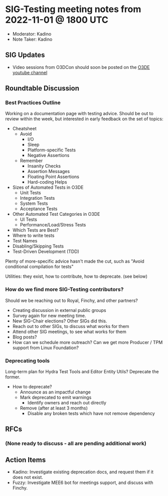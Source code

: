 # SIG-Testing meeting notes from 2022-11-01 @ 1800 UTC

* Moderator: Kadino
* Note Taker: Kadino

## SIG Updates

* Video sessions from O3DCon should soon be posted on the [O3DE youtube channel](https://www.youtube.com/c/Open3DEngine/videos)

## Roundtable Discussion

### Best Practices Outline

Working on a documentation page with testing advice. Should be out to review within the week, but interested in early feedback on the set of topics:

* Cheatsheet
  * Avoid
    * I/O
    * Sleep
    * Platform-specific Tests
    * Negative Assertions
  * Remember
    * Insanity Checks
    * Assertion Messages
    * Floating Point Assertions
    * Hard-coding Helps
* Sizes of Automated Tests in O3DE
  * Unit Tests
  * Integration Tests
  * System Tests
  * Acceptance Tests
* Other Automated Test Categories in O3DE
  * UI Tests
  * Performance/Load/Stress Tests
* Which Tests are Best?
* Where to write tests
* Test Names
* Disabling/Skipping Tests
* Test-Driven Development (TDD)

Plenty of more-specific advice hasn't made the cut, such as "Avoid conditional compilation for tests"

Utilities: they exist, how to contribute, how to deprecate. (see below)

### How do we find more SIG-Testing contributors?

Should we be reaching out to Royal, Finchy, and other partners?
* Creating discussion in external public groups
* Survey again for new meeting time.
* New SIG-Chair elections? Other SIGs did this.
* Reach out to other SIGs, to discuss what works for them
* Attend other SIG meetings, to see what works for them
* Blog posts?
* How can we schedule more outreach? Can we get more Producer / TPM support from Linux Foundation?

### Deprecating tools

Long-term plan for Hydra Test Tools and Editor Entity Utils? Deprecate the former.

* How to deprecate?
  * Announce as an impactful change
  * Mark deprecated to emit warnings
    * Identify owners and reach out directly
  * Remove (after at least 3 months)
    * Disable any broken tests which have not remove dependency

## RFCs

### (None ready to discuss - all are pending additional work)

## Action Items

* Kadino: Investigate existing deprecation docs, and request them if it does not exist.
* Fuzzy: Investigate MEE6 bot for meetings support, and discuss with Finchy.

